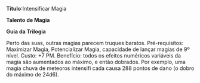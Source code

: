 **Titulo**:Intensificar Magia

**Talento de Magia**

**Guia da Trilogia**

 Perto das suas, outras magias parecem truques baratos. Pré-requisitos: Maximizar Magia, Potencializar Magia, capacidade de lançar magias de 9º nível. Custo: +7 PM. Benefício: todos os efeitos numéricos variáveis da magia são aumentados ao máximo, e então dobrados. Por exemplo, uma magia chuva de meteoros intensifi cada causa 288 pontos de dano (o dobro do máximo de 24d6).